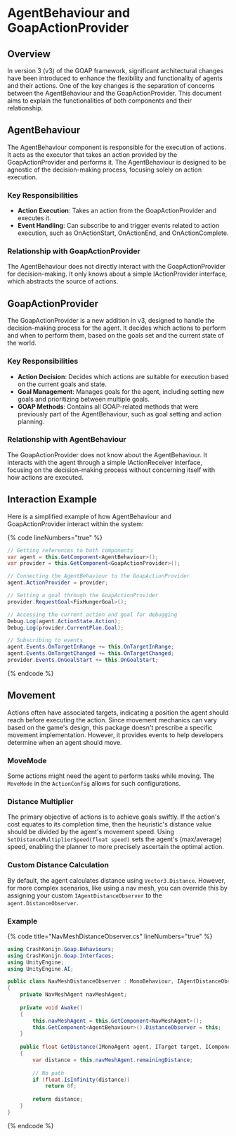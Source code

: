 ﻿# AgentBehaviour and GoapActionProvider

## Overview
In version 3 (v3) of the GOAP framework, significant architectural changes have been introduced to enhance the flexibility and functionality of agents and their actions. One of the key changes is the separation of concerns between the AgentBehaviour and the GoapActionProvider. This document aims to explain the functionalities of both components and their relationship.

## AgentBehaviour
The AgentBehaviour component is responsible for the execution of actions. It acts as the executor that takes an action provided by the GoapActionProvider and performs it. The AgentBehaviour is designed to be agnostic of the decision-making process, focusing solely on action execution.

### Key Responsibilities
- **Action Execution**: Takes an action from the GoapActionProvider and executes it.
- **Event Handling**: Can subscribe to and trigger events related to action execution, such as OnActionStart, OnActionEnd, and OnActionComplete.

### Relationship with GoapActionProvider
The AgentBehaviour does not directly interact with the GoapActionProvider for decision-making. It only knows about a simple IActionProvider interface, which abstracts the source of actions.

## GoapActionProvider
The GoapActionProvider is a new addition in v3, designed to handle the decision-making process for the agent. It decides which actions to perform and when to perform them, based on the goals set and the current state of the world.

### Key Responsibilities
- **Action Decision**: Decides which actions are suitable for execution based on the current goals and state.
- **Goal Management**: Manages goals for the agent, including setting new goals and prioritizing between multiple goals.
- **GOAP Methods**: Contains all GOAP-related methods that were previously part of the AgentBehaviour, such as goal setting and action planning.

### Relationship with AgentBehaviour
The GoapActionProvider does not know about the AgentBehaviour. It interacts with the agent through a simple IActionReceiver interface, focusing on the decision-making process without concerning itself with how actions are executed.

## Interaction Example

Here is a simplified example of how AgentBehaviour and GoapActionProvider interact within the system:

{% code lineNumbers="true" %}
```csharp
// Getting references to both components
var agent = this.GetComponent<AgentBehaviour>();
var provider = this.GetComponent<GoapActionProvider>();

// Connecting the AgentBehaviour to the GoapActionProvider
agent.ActionProvider = provider;

// Setting a goal through the GoapActionProvider
provider.RequestGoal<FixHungerGoal>();

// Accessing the current action and goal for debugging
Debug.Log(agent.ActionState.Action);
Debug.Log(provider.CurrentPlan.Goal);

// Subscribing to events
agent.Events.OnTargetInRange += this.OnTargetInRange;
agent.Events.OnTargetChanged += this.OnTargetChanged;
provider.Events.OnGoalStart += this.OnGoalStart;
```
{% endcode %}

## Movement

Actions often have associated targets, indicating a position the agent should reach before executing the action. Since movement mechanics can vary based on the game's design, this package doesn't prescribe a specific movement implementation. However, it provides events to help developers determine when an agent should move.

### MoveMode

Some actions might need the agent to perform tasks while moving. The `MoveMode` in the `ActionConfig` allows for such configurations.

### Distance Multiplier

The primary objective of actions is to achieve goals swiftly. If the action's cost equates to its completion time, then the heuristic's distance value should be divided by the agent's movement speed. Using `SetDistanceMultiplierSpeed(float speed)` sets the agent's (max/average) speed, enabling the planner to more precisely ascertain the optimal action.

### Custom Distance Calculation

By default, the agent calculates distance using `Vector3.Distance`. However, for more complex scenarios, like using a nav mesh, you can override this by assigning your custom `IAgentDistanceObserver` to the `agent.DistanceObserver`.

### Example

{% code title="NavMeshDistanceObserver.cs" lineNumbers="true" %}
```csharp
using CrashKonijn.Goap.Behaviours;
using CrashKonijn.Goap.Interfaces;
using UnityEngine;
using UnityEngine.AI;

public class NavMeshDistanceObserver : MonoBehaviour, IAgentDistanceObserver
{
    private NavMeshAgent navMeshAgent;
    
    private void Awake()
    {
        this.navMeshAgent = this.GetComponent<NavMeshAgent>();
        this.GetComponent<AgentBehaviour>().DistanceObserver = this;
    }
    
    public float GetDistance(IMonoAgent agent, ITarget target, IComponentReference reference)
    {
        var distance = this.navMeshAgent.remainingDistance;
        
        // No path
        if (float.IsInfinity(distance))
            return 0f;
        
        return distance;
    }
}
```
{% endcode %}